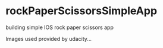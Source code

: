 # rockPaperScissorsSimpleApp
building simple IOS rock paper scissors app

Images used provided by udacity... 
